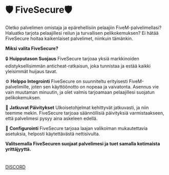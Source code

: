 # 🛡️ FiveSecure🛡️ 

Oletko palvelimen omistaja ja epärehellisiin pelaajiin FiveM-palvelimellasi? Haluatko tarjota pelaajillesi reilun ja turvallisen pelikokemuksen? Ei hätää FiveSecure hoitaa kaikenlaiset palvelimet, niinkuin tämänkin.

**Miksi valita FiveSecure?**

🔒 **Huipputason Suojaus**
FiveSecure tarjoaa yksiä markkinoiden edistyksellisimmän anticheat-ratkaisun, joka tunnistaa ja estää kaikki yleisimmät huijaus tavat.

⚙️ **Helppo Integrointi**
FiveSecure on suunniteltu erityisesti FiveM-palvelimille, joten sen käyttöönotto on nopeaa ja vaivatonta. Asennus vie vain muutaman minuutin, ja olet valmis tarjoamaan pelaajillesi suojatun pelikokemuksen.

💼 **Jatkuvat Päivitykset**
Ulkoisetohjelmat kehittyvät jatkuvasti, ja niin teemme mekin. FiveSecure tarjoaa säännöllisiä päivityksiä varmistaakseen, että palvelimesi pysyy aina askeleen edellä.

🔧 **Configurointi**
FiveSecure tarjoaa laajan valikoiman mukautettavia asetuksia, helposti käytettävästä nettisivulta.

**Valitsemalla FiveSecuren suojaat palvelimesi ja tuet samalla kotimaista yrittäjyyttä.**

#
[DISCORD](https://discord.gg/DUEFs8ME6y)